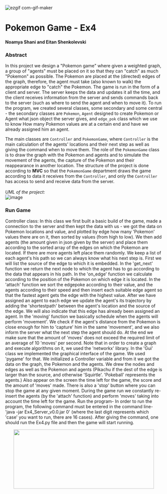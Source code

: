 
![ezgif com-gif-maker](https://user-images.githubusercontent.com/77248387/148675942-80ada8b0-3f19-43ee-9326-0645ddae2838.gif)


# Pokemon Game - Ex4
#### Noamya Shani and Eitan Shenkolevski


### Abstract
In this project we design a "Pokemon game" where given a weighted graph, a group of "agents" must be placed on it so that they can "catch" as much "Pokemon" as possible. The Pokemon are placed at the (directed) edges of the graph, therefore, the agent must take (also known to walk) the appropriate edge to "catch" the Pokemon.
The game is run in the form of a client and server. The server keeps the data and updates it all the time, and the client receives information from the server and sends commands back to the server (such as where to send the agent and when to move it).
To run the program, we created several classes, some secondary and some central - the secondary classes are `Pokemon`, `Agent` designed to create Pokemon or Agent what json object the server gives, and `edge_pok` class which we use to know How many Pokemon values ​​are at a certain end and have we already assigned him an agent.

The main classes are `Controller` and `PokemonGame`, where `Controller` is the main calculation of the agents' locations and their next step as well as giving the command when to move them. The role of the `PokemonGame` class is to draw the graph with the Pokemon and agents and to simulate the movement of the agents, the capture of the Pokemon and their reappearance in another location.
The structure of the project is done according to **MVC** so that the `PokemonGame` department draws the game according to data it receives from the `Controller`, and only the `Controller` has access to send and receive data from the server.
<br><br>
*UML of the project:*<br>
![image](https://user-images.githubusercontent.com/77248387/148674616-9f4ffb04-9091-443c-8453-c8c559828b9d.png)

### Run Game


Controller class:
In this class we first built a basic build of the game, made a connection to the server and then kept the data with us - we got the data on Pokemon locations and value, and plotted by edge how many 'Pokemon' values ​​there are on it, then sorted by values ​​(from high to low).
We then add agents (the amount given in json given by the server) and place them according to the sorted array of the edges on which the Pokemon are located. If there are more agents left place them randomly.
We keep a list of each agent's his path so we can always know what his next step is. First we will list the source of the edge to which it is embedded.
In the 'get_next' function we return the next node to which the agent has to go according to the data that appears in his path.
In the 'on_edge' function we calculate according to the position of the Pokemon on which edge it is located.
In the 'attach' function we sort the edgepoke according to their value, and the agents according to their speed and then insert each suitable edge agent so that the fastest agent gets the edge with the highest value. After we have assigned an agent to each edge we update the agent's its trajectory by adding the 'shortestpath' between the agent's location and the source of the edge. We will also indicate that this edge has already been assigned an agent.
In the 'moving' function we basically schedule when the agents will perform 'movement'. We check if the agent's distance from the Pokemon is close enough for him to 'capture' him in the same 'movement', and we also inform the server what the next step the agent should do. At the end we make sure that the amount of 'moves' does not exceed the required limit of an average of 10 'moves' per second.
Note that in order to create a graph and execute algorithms on it, we used the 'networkx' library.
In the 'Gui' class we implemented the graphical interface of the game. We used 'pygame' for that.
We initialized a Controller variable and from it we got the data on the graph, the Pokemon and the agents. We drew the nodes and edges as well as the Pokemon and agents (Pikachu if the dest of the edge is larger than the source, and otherwise 'Squirtle'. 'Pokeball' represents the agents.)
Also appear on the screen the time left for the game, the score and the amount of 'moves' made. There is also a 'stop' button where you can stop the game at any given moment.
During the game run we constantly re-insert the agents (by the 'attach' function) and perform 'moves' taking into account the time left for the game.
Run the program-
In order to run the program, the following command must be entered in the command line-
'java -jar Ex4_Server_v0.0.jar 0' (where the last digit represents which 'case' you want to run, there are 16 cases). After giving the command, one should run the Ex4.py file and then the game will start running.
<p align="center">
  <img src="https://user-images.githubusercontent.com/77248387/148674772-f9b01ba4-74ee-4d78-b468-c55c35dde741.jpg" width="450" height="190">
</p>

